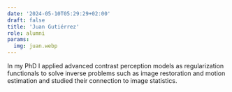 ```yaml
---
date: '2024-05-10T05:29:29+02:00'
draft: false
title: 'Juan Gutiérrez'
role: alumni
params:
  img: juan.webp
---
```


In my PhD I applied advanced contrast perception models as regularization functionals to solve inverse problems such as image restoration and motion estimation and studied their connection to image statistics.
